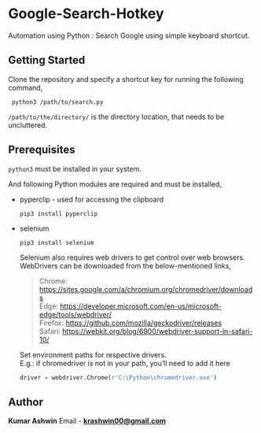# Google-Search-Hotkey
Automation using Python : Search Google using simple keyboard shortcut.

## Getting Started
Clone the repository and specify a shortcut key for running the following command,
```shell 
 python3 /path/to/search.py
```
`/path/to/the/directory/` is the directory location, that needs to be uncluttered.

## Prerequisites
`python3` must be installed in your system.
<br />

And following Python modules are required and must be installed,
* pyperclip - used for accessing the clipboard
  ```shell 
  pip3 install pyperclip 
  ```

* selenium
  ```shell 
  pip3 install selenium 
  ```
  Selenium also requires web drivers to get control over web browsers. <br/>WebDrivers can be downloaded from the below-mentioned links,
   > Chrome:	https://sites.google.com/a/chromium.org/chromedriver/downloads <br />
   > Edge:	https://developer.microsoft.com/en-us/microsoft-edge/tools/webdriver/ <br />
   > Firefox:	https://github.com/mozilla/geckodriver/releases <br />
   > Safari:	https://webkit.org/blog/6900/webdriver-support-in-safari-10/ <br />
    
   Set environment paths for respective drivers. <br />
   E.g.: if chromedriver is not in your path, you’ll need to add it here
   ```python 
   driver = webdriver.Chrome(r'C:\Python\chromedriver.exe')
   ```
  

## Author
**Kumar Ashwin**
Email - **krashwin00@gmail.com**
